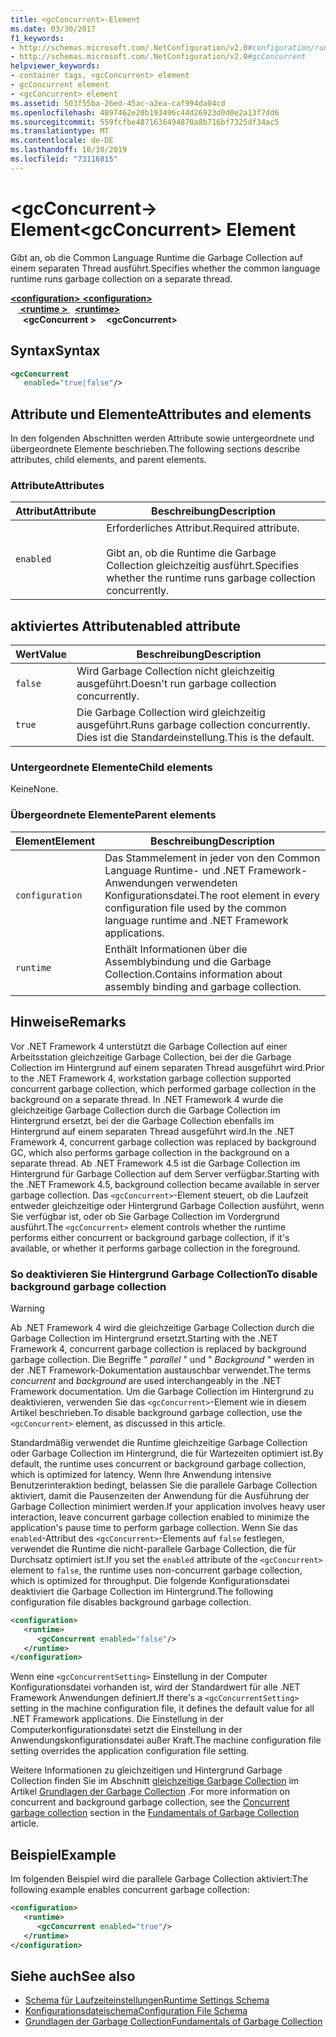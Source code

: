 ```yaml
---
title: <gcConcurrent>-Element
ms.date: 03/30/2017
f1_keywords:
- http://schemas.microsoft.com/.NetConfiguration/v2.0#configuration/runtime/gcConcurrent
- http://schemas.microsoft.com/.NetConfiguration/v2.0#gcConcurrent
helpviewer_keywords:
- container tags, <gcConcurrent> element
- gcConcurrent element
- <gcConcurrent> element
ms.assetid: 503f55ba-26ed-45ac-a2ea-caf994da04cd
ms.openlocfilehash: 4897462e20b193496c44d26923d0d0e2a13f7dd6
ms.sourcegitcommit: 559fcfbe4871636494870a8b716bf7325df34ac5
ms.translationtype: MT
ms.contentlocale: de-DE
ms.lasthandoff: 10/30/2019
ms.locfileid: "73116815"
---
```

# <a name="gcconcurrent-element"></a><span data-ttu-id="bf407-102">\<gcConcurrent-> Element</span><span class="sxs-lookup"><span data-stu-id="bf407-102">\<gcConcurrent> Element</span></span>

<span data-ttu-id="bf407-103">Gibt an, ob die Common Language Runtime die Garbage Collection auf einem separaten Thread ausführt.</span><span class="sxs-lookup"><span data-stu-id="bf407-103">Specifies whether the common language runtime runs garbage collection on a separate thread.</span></span>

<span data-ttu-id="bf407-104">[ **\<configuration>** ](../configuration-element.md)</span><span class="sxs-lookup"><span data-stu-id="bf407-104">[**\<configuration>**](../configuration-element.md)</span></span>\
<span data-ttu-id="bf407-105">&nbsp; &nbsp;[ **\<runtime >** ](runtime-element.md) </span><span class="sxs-lookup"><span data-stu-id="bf407-105">&nbsp;&nbsp;[**\<runtime>**](runtime-element.md)</span></span>\
<span data-ttu-id="bf407-106">&nbsp;&nbsp;&nbsp;&nbsp; **\<gcConcurrent >**</span><span class="sxs-lookup"><span data-stu-id="bf407-106">&nbsp;&nbsp;&nbsp;&nbsp;**\<gcConcurrent>**</span></span>  

## <a name="syntax"></a><span data-ttu-id="bf407-107">Syntax</span><span class="sxs-lookup"><span data-stu-id="bf407-107">Syntax</span></span>

```xml
<gcConcurrent
   enabled="true|false"/>
```

## <a name="attributes-and-elements"></a><span data-ttu-id="bf407-108">Attribute und Elemente</span><span class="sxs-lookup"><span data-stu-id="bf407-108">Attributes and elements</span></span>

<span data-ttu-id="bf407-109">In den folgenden Abschnitten werden Attribute sowie untergeordnete und übergeordnete Elemente beschrieben.</span><span class="sxs-lookup"><span data-stu-id="bf407-109">The following sections describe attributes, child elements, and parent elements.</span></span>

### <a name="attributes"></a><span data-ttu-id="bf407-110">Attribute</span><span class="sxs-lookup"><span data-stu-id="bf407-110">Attributes</span></span>

|<span data-ttu-id="bf407-111">Attribut</span><span class="sxs-lookup"><span data-stu-id="bf407-111">Attribute</span></span>|<span data-ttu-id="bf407-112">Beschreibung</span><span class="sxs-lookup"><span data-stu-id="bf407-112">Description</span></span>|
|---------------|-----------------|
|`enabled`|<span data-ttu-id="bf407-113">Erforderliches Attribut.</span><span class="sxs-lookup"><span data-stu-id="bf407-113">Required attribute.</span></span><br /><br /> <span data-ttu-id="bf407-114">Gibt an, ob die Runtime die Garbage Collection gleichzeitig ausführt.</span><span class="sxs-lookup"><span data-stu-id="bf407-114">Specifies whether the runtime runs garbage collection concurrently.</span></span>|

## <a name="enabled-attribute"></a><span data-ttu-id="bf407-115">aktiviertes Attribut</span><span class="sxs-lookup"><span data-stu-id="bf407-115">enabled attribute</span></span>

|<span data-ttu-id="bf407-116">Wert</span><span class="sxs-lookup"><span data-stu-id="bf407-116">Value</span></span>|<span data-ttu-id="bf407-117">Beschreibung</span><span class="sxs-lookup"><span data-stu-id="bf407-117">Description</span></span>|
|-----------|-----------------|
|`false`|<span data-ttu-id="bf407-118">Wird Garbage Collection nicht gleichzeitig ausgeführt.</span><span class="sxs-lookup"><span data-stu-id="bf407-118">Doesn't run garbage collection concurrently.</span></span>|
|`true`|<span data-ttu-id="bf407-119">Die Garbage Collection wird gleichzeitig ausgeführt.</span><span class="sxs-lookup"><span data-stu-id="bf407-119">Runs garbage collection concurrently.</span></span> <span data-ttu-id="bf407-120">Dies ist die Standardeinstellung.</span><span class="sxs-lookup"><span data-stu-id="bf407-120">This is the default.</span></span>|

### <a name="child-elements"></a><span data-ttu-id="bf407-121">Untergeordnete Elemente</span><span class="sxs-lookup"><span data-stu-id="bf407-121">Child elements</span></span>

<span data-ttu-id="bf407-122">Keine</span><span class="sxs-lookup"><span data-stu-id="bf407-122">None.</span></span>

### <a name="parent-elements"></a><span data-ttu-id="bf407-123">Übergeordnete Elemente</span><span class="sxs-lookup"><span data-stu-id="bf407-123">Parent elements</span></span>

|<span data-ttu-id="bf407-124">Element</span><span class="sxs-lookup"><span data-stu-id="bf407-124">Element</span></span>|<span data-ttu-id="bf407-125">Beschreibung</span><span class="sxs-lookup"><span data-stu-id="bf407-125">Description</span></span>|
|-------------|-----------------|
|`configuration`|<span data-ttu-id="bf407-126">Das Stammelement in jeder von den Common Language Runtime- und .NET Framework-Anwendungen verwendeten Konfigurationsdatei.</span><span class="sxs-lookup"><span data-stu-id="bf407-126">The root element in every configuration file used by the common language runtime and .NET Framework applications.</span></span>|
|`runtime`|<span data-ttu-id="bf407-127">Enthält Informationen über die Assemblybindung und die Garbage Collection.</span><span class="sxs-lookup"><span data-stu-id="bf407-127">Contains information about assembly binding and garbage collection.</span></span>|

## <a name="remarks"></a><span data-ttu-id="bf407-128">Hinweise</span><span class="sxs-lookup"><span data-stu-id="bf407-128">Remarks</span></span>

<span data-ttu-id="bf407-129">Vor .NET Framework 4 unterstützt die Garbage Collection auf einer Arbeitsstation gleichzeitige Garbage Collection, bei der die Garbage Collection im Hintergrund auf einem separaten Thread ausgeführt wird.</span><span class="sxs-lookup"><span data-stu-id="bf407-129">Prior to the .NET Framework 4, workstation garbage collection supported concurrent garbage collection, which performed garbage collection in the background on a separate thread.</span></span> <span data-ttu-id="bf407-130">In .NET Framework 4 wurde die gleichzeitige Garbage Collection durch die Garbage Collection im Hintergrund ersetzt, bei der die Garbage Collection ebenfalls im Hintergrund auf einem separaten Thread ausgeführt wird.</span><span class="sxs-lookup"><span data-stu-id="bf407-130">In the .NET Framework 4, concurrent garbage collection was replaced by background GC, which also performs garbage collection in the background on a separate thread.</span></span> <span data-ttu-id="bf407-131">Ab .NET Framework 4.5 ist die Garbage Collection im Hintergrund für Garbage Collection auf dem Server verfügbar.</span><span class="sxs-lookup"><span data-stu-id="bf407-131">Starting with the .NET Framework 4.5, background collection became available in server garbage collection.</span></span> <span data-ttu-id="bf407-132">Das `<gcConcurrent>`-Element steuert, ob die Laufzeit entweder gleichzeitige oder Hintergrund Garbage Collection ausführt, wenn Sie verfügbar ist, oder ob Sie Garbage Collection im Vordergrund ausführt.</span><span class="sxs-lookup"><span data-stu-id="bf407-132">The `<gcConcurrent>` element controls whether the runtime performs either concurrent or background garbage collection, if it's available, or whether it performs garbage collection in the foreground.</span></span>

### <a name="to-disable-background-garbage-collection"></a><span data-ttu-id="bf407-133">So deaktivieren Sie Hintergrund Garbage Collection</span><span class="sxs-lookup"><span data-stu-id="bf407-133">To disable background garbage collection</span></span>

> [!WARNING]
> <span data-ttu-id="bf407-134">Ab .NET Framework 4 wird die gleichzeitige Garbage Collection durch die Garbage Collection im Hintergrund ersetzt.</span><span class="sxs-lookup"><span data-stu-id="bf407-134">Starting with the .NET Framework 4, concurrent garbage collection is replaced by background garbage collection.</span></span> <span data-ttu-id="bf407-135">Die Begriffe " *parallel* " und " *Background* " werden in der .NET Framework-Dokumentation austauschbar verwendet.</span><span class="sxs-lookup"><span data-stu-id="bf407-135">The terms *concurrent* and *background* are used interchangeably in the .NET Framework documentation.</span></span> <span data-ttu-id="bf407-136">Um die Garbage Collection im Hintergrund zu deaktivieren, verwenden Sie das `<gcConcurrent>`-Element wie in diesem Artikel beschrieben.</span><span class="sxs-lookup"><span data-stu-id="bf407-136">To disable background garbage collection, use the `<gcConcurrent>` element, as discussed in this article.</span></span>

<span data-ttu-id="bf407-137">Standardmäßig verwendet die Runtime gleichzeitige Garbage Collection oder Garbage Collection im Hintergrund, die für Wartezeiten optimiert ist.</span><span class="sxs-lookup"><span data-stu-id="bf407-137">By default, the runtime uses concurrent or background garbage collection, which is optimized for latency.</span></span> <span data-ttu-id="bf407-138">Wenn Ihre Anwendung intensive Benutzerinteraktion bedingt, belassen Sie die parallele Garbage Collection aktiviert, damit die Pausenzeiten der Anwendung für die Ausführung der Garbage Collection minimiert werden.</span><span class="sxs-lookup"><span data-stu-id="bf407-138">If your application involves heavy user interaction, leave concurrent garbage collection enabled to minimize the application's pause time to perform garbage collection.</span></span> <span data-ttu-id="bf407-139">Wenn Sie das `enabled`-Attribut des `<gcConcurrent>`-Elements auf `false` festlegen, verwendet die Runtime die nicht-parallele Garbage Collection, die für Durchsatz optimiert ist.</span><span class="sxs-lookup"><span data-stu-id="bf407-139">If you set the `enabled` attribute of the `<gcConcurrent>` element to `false`, the runtime uses non-concurrent garbage collection, which is optimized for throughput.</span></span> <span data-ttu-id="bf407-140">Die folgende Konfigurationsdatei deaktiviert die Garbage Collection im Hintergrund.</span><span class="sxs-lookup"><span data-stu-id="bf407-140">The following configuration file disables background garbage collection.</span></span>

```xml
<configuration>
   <runtime>
      <gcConcurrent enabled="false"/>
   </runtime>
</configuration>
```

 <span data-ttu-id="bf407-141">Wenn eine `<gcConcurrentSetting>` Einstellung in der Computer Konfigurationsdatei vorhanden ist, wird der Standardwert für alle .NET Framework Anwendungen definiert.</span><span class="sxs-lookup"><span data-stu-id="bf407-141">If there's a `<gcConcurrentSetting>` setting in the machine configuration file, it defines the default value for all .NET Framework applications.</span></span> <span data-ttu-id="bf407-142">Die Einstellung in der Computerkonfigurationsdatei setzt die Einstellung in der Anwendungskonfigurationsdatei außer Kraft.</span><span class="sxs-lookup"><span data-stu-id="bf407-142">The machine configuration file setting overrides the application configuration file setting.</span></span>

 <span data-ttu-id="bf407-143">Weitere Informationen zu gleichzeitigen und Hintergrund Garbage Collection finden Sie im Abschnitt [gleichzeitige Garbage Collection](../../../../standard/garbage-collection/fundamentals.md#concurrent-garbage-collection) im Artikel [Grundlagen der Garbage Collection](../../../../standard/garbage-collection/fundamentals.md) .</span><span class="sxs-lookup"><span data-stu-id="bf407-143">For more information on concurrent and background garbage collection, see the [Concurrent garbage collection](../../../../standard/garbage-collection/fundamentals.md#concurrent-garbage-collection) section in the [Fundamentals of Garbage Collection](../../../../standard/garbage-collection/fundamentals.md) article.</span></span>

## <a name="example"></a><span data-ttu-id="bf407-144">Beispiel</span><span class="sxs-lookup"><span data-stu-id="bf407-144">Example</span></span>

<span data-ttu-id="bf407-145">Im folgenden Beispiel wird die parallele Garbage Collection aktiviert:</span><span class="sxs-lookup"><span data-stu-id="bf407-145">The following example enables concurrent garbage collection:</span></span>

```xml
<configuration>
   <runtime>
      <gcConcurrent enabled="true"/>
   </runtime>
</configuration>
```

## <a name="see-also"></a><span data-ttu-id="bf407-146">Siehe auch</span><span class="sxs-lookup"><span data-stu-id="bf407-146">See also</span></span>

- [<span data-ttu-id="bf407-147">Schema für Laufzeiteinstellungen</span><span class="sxs-lookup"><span data-stu-id="bf407-147">Runtime Settings Schema</span></span>](index.md)
- [<span data-ttu-id="bf407-148">Konfigurationsdateischema</span><span class="sxs-lookup"><span data-stu-id="bf407-148">Configuration File Schema</span></span>](../index.md)
- [<span data-ttu-id="bf407-149">Grundlagen der Garbage Collection</span><span class="sxs-lookup"><span data-stu-id="bf407-149">Fundamentals of Garbage Collection</span></span>](../../../../standard/garbage-collection/fundamentals.md)
